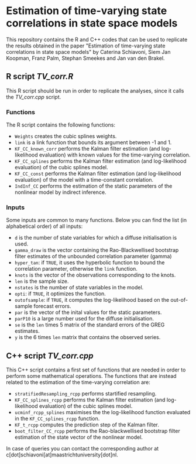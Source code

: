 # Estimation of time-varying state correlations in state space models

This repository contains the R and C++ codes that can be used to replicate the results obtained in the paper "Estimation of time-varying state correlations in state space models" by Caterina Schiavoni, Siem Jan Koopman, Franz Palm, Stephan Smeekes and Jan van den Brakel.


## R script *TV_corr.R*

This R script should be run in order to replicate the analyses, since it calls the *TV_corr.cpp* script. 

### Functions
The R script contains the following functions:
* ``Weights`` creates the cubic splines weights.
* ``link`` is a link function that bounds its argument between -1 and 1.
* ``KF_CC_known_corr`` performs the Kalman filter estimation (and log-likelihood evaluation) with known values for the time-varying correlation.
* ``KF_CC_splines`` performs the Kalman filter estimation (and log-likelihood evaluation) of the cubic splines model.
* ``KF_CC_const`` performs the Kalman filter estimation (and log-likelihood evaluation) of the model with a time-constant correlation.
* ``IndInf_CC`` performs the estimation of the static parameters of the nonlinear model by indirect inference.

### Inputs
Some inputs are common to many functions. Below you can find the list (in alphabetical order) of all inputs:
* ``d`` is the number of state variables for which a diffuse initialisation is used.
* ``gamma_draw`` is the vector containing the Rao-Blackwellised bootstrap filter estimates of the unbounded correlation parameter (gamma)
* ``hyper_tan``: if ``TRUE``, it uses the hyperbolic function to bound the correlation parameter, otherwise the ``link`` function.
* ``knots`` is the vector of the observations corresponding to the knots.
* ``len`` is the sample size.
* ``nstates`` is the number of state variables in the model.
* ``opti``: if ``TRUE``, it optimizes the function.
* ``outofsample``: if ``TRUE``, it computes the log-likelihood based on the out-of-sample forecast errors.
* ``par`` is the vector of the inital values for the static parameters.
* ``parP10`` is a large number used for the diffuse initialisation.
* ``se`` is the ``len`` times 5 matrix of the standard errors of the GREG estimates.
* ``y`` is the 6 times ``len`` matrix that contains the observed series.


## C++ script *TV_corr.cpp*

This C++ script contains a first set of functions that are needed in order to perform some mathematical operations. The functions that are instead related to the estimation of the time-varying correlation are:
* ``stratifiedResampling_rcpp`` performs startified resampling.
* ``KF_CC_splines_rcpp`` performs the Kalman filter estimation (and log-likelihood evaluation) of the cubic splines model.
* ``ucminf_rcpp_splines`` maximises the the log-likelihood function evaluated in the ``KF_CC_splines_rcpp`` function.
* ``KF_t_rcpp`` computes the prediction step of the Kalman filter.
* ``boot_filter_CC_rcpp`` performs the Rao-blackwellised bootstrap filter estimation of the state vector of the nonlinear model.


In case of queries you can contact the corresponding author at c[dot]schiavoni[at]maastrichtuniversity[dot]nl.
